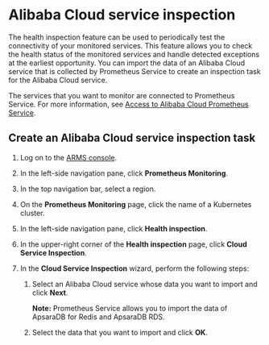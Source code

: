 # Alibaba Cloud service inspection

The health inspection feature can be used to periodically test the connectivity of your monitored services. This feature allows you to check the health status of the monitored services and handle detected exceptions at the earliest opportunity. You can import the data of an Alibaba Cloud service that is collected by Prometheus Service to create an inspection task for the Alibaba Cloud service.

The services that you want to monitor are connected to Prometheus Service. For more information, see [Access to Alibaba Cloud Prometheus Service]().

## Create an Alibaba Cloud service inspection task

1.  Log on to the [ARMS console](https://arms-ap-southeast-1.console.aliyun.com/#/home).

2.  In the left-side navigation pane, click **Prometheus Monitoring**.

3.  In the top navigation bar, select a region.

4.  On the **Prometheus Monitoring** page, click the name of a Kubernetes cluster.

5.  In the left-side navigation pane, click **Health inspection**.

6.  In the upper-right corner of the **Health inspection** page, click **Cloud Service Inspection**.

7.  In the **Cloud Service Inspection** wizard, perform the following steps:

    1.  Select an Alibaba Cloud service whose data you want to import and click **Next**.

        **Note:** Prometheus Service allows you to import the data of ApsaraDB for Redis and ApsaraDB RDS.

    2.  Select the data that you want to import and click **OK**.


